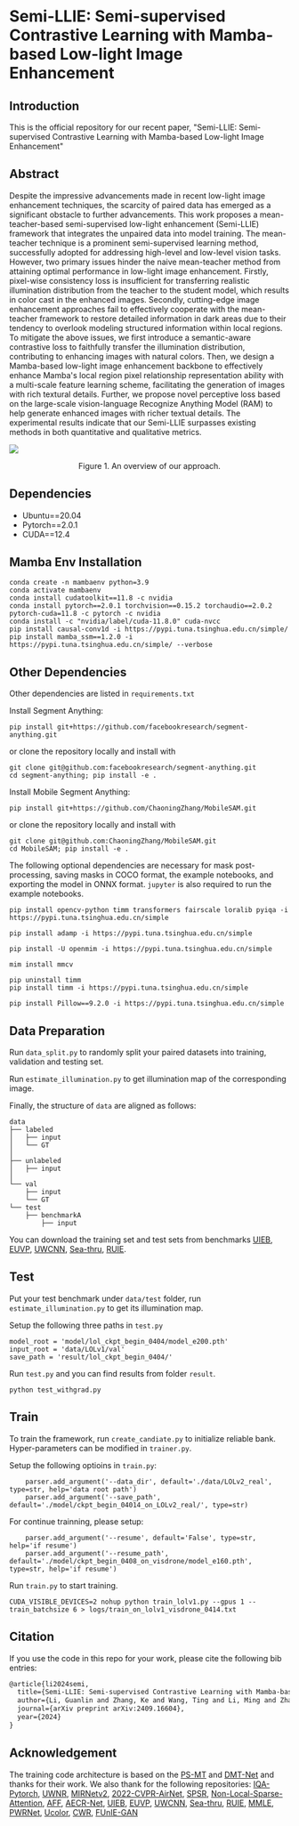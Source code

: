 # Semi-LLIE: Semi-supervised Contrastive Learning with Mamba-based Low-light Image Enhancement

## Introduction
This is the official repository for our recent paper, "Semi-LLIE: Semi-supervised Contrastive Learning with Mamba-based Low-light Image Enhancement"

## Abstract
Despite the impressive advancements made in recent low-light image enhancement techniques, the scarcity of paired data has emerged as a significant obstacle to further advancements. This work proposes a mean-teacher-based semi-supervised low-light enhancement (Semi-LLIE) framework that integrates the unpaired data into model training. The mean-teacher technique is a prominent semi-supervised learning method, successfully adopted for addressing high-level and low-level vision tasks. However, two primary issues hinder the naive mean-teacher method from attaining optimal performance in low-light image enhancement. Firstly,  pixel-wise consistency loss is insufficient for transferring realistic illumination distribution from the teacher to the student model, which results in color cast in the enhanced images. Secondly, cutting-edge image enhancement approaches fail to effectively cooperate with the mean-teacher framework to restore detailed information in dark areas due to their tendency to overlook modeling structured information within local regions. To mitigate the above issues, we first introduce a semantic-aware contrastive loss to faithfully transfer the illumination distribution, contributing to enhancing images with natural colors. 
Then, we design a Mamba-based low-light image enhancement backbone to effectively enhance Mamba's local region pixel relationship representation ability with a multi-scale feature learning scheme, facilitating the generation of images with rich textural details. 
Further, we propose novel perceptive loss based on the large-scale vision-language Recognize Anything Model (RAM) to help generate enhanced images with richer textual details.
The experimental results indicate that our Semi-LLIE surpasses existing methods in both quantitative and qualitative metrics.

<img src='overview.png'>

<p align="center">Figure 1. An overview of our approach.</p>

## Dependencies

- Ubuntu==20.04
- Pytorch==2.0.1
- CUDA==12.4

## Mamba Env Installation
```
conda create -n mambaenv python=3.9
conda activate mambaenv
conda install cudatoolkit==11.8 -c nvidia
conda install pytorch==2.0.1 torchvision==0.15.2 torchaudio==2.0.2 pytorch-cuda=11.8 -c pytorch -c nvidia
conda install -c "nvidia/label/cuda-11.8.0" cuda-nvcc
pip install causal-conv1d -i https://pypi.tuna.tsinghua.edu.cn/simple/
pip install mamba_ssm==1.2.0 -i https://pypi.tuna.tsinghua.edu.cn/simple/ --verbose
```

## Other Dependencies

Other dependencies are listed in `requirements.txt`

Install Segment Anything:

```
pip install git+https://github.com/facebookresearch/segment-anything.git
```

or clone the repository locally and install with

```
git clone git@github.com:facebookresearch/segment-anything.git
cd segment-anything; pip install -e .
```

Install Mobile Segment Anything:

```
pip install git+https://github.com/ChaoningZhang/MobileSAM.git
```

or clone the repository locally and install with

```
git clone git@github.com:ChaoningZhang/MobileSAM.git
cd MobileSAM; pip install -e .
```

The following optional dependencies are necessary for mask post-processing, saving masks in COCO format, the example notebooks, and exporting the model in ONNX format. `jupyter` is also required to run the example notebooks.

```
pip install opencv-python timm transformers fairscale loralib pyiqa -i https://pypi.tuna.tsinghua.edu.cn/simple
```

```
pip install adamp -i https://pypi.tuna.tsinghua.edu.cn/simple
```

```
pip install -U openmim -i https://pypi.tuna.tsinghua.edu.cn/simple

mim install mmcv
```
```
pip uninstall timm
pip install timm -i https://pypi.tuna.tsinghua.edu.cn/simple
```

```
pip install Pillow==9.2.0 -i https://pypi.tuna.tsinghua.edu.cn/simple
```

## Data Preparation

Run `data_split.py` to randomly split your paired datasets into training, validation and testing set.

Run `estimate_illumination.py` to get illumination map of the corresponding image.

Finally, the structure of  `data`  are aligned as follows:

```
data
├── labeled
│   ├── input
│   └── GT
│   
├── unlabeled
│   ├── input
│
└── val
    ├── input
    └── GT
└── test
    ├── benchmarkA
        ├── input
```

You can download the training set and test sets from benchmarks [UIEB](https://li-chongyi.github.io/proj_benchmark.html), [EUVP](https://irvlab.cs.umn.edu/resources/euvp-dataset), [UWCNN](https://li-chongyi.github.io/proj_underwater_image_synthesis.html), [Sea-thru](http://csms.haifa.ac.il/profiles/tTreibitz/datasets/sea_thru/index.html), [RUIE](https://github.com/dlut-dimt/Realworld-Underwater-Image-Enhancement-RUIE-Benchmark). 

## Test

Put your test benchmark under `data/test` folder, run `estimate_illumination.py` to get its illumination map.

Setup the following three paths in `test.py`

```
model_root = 'model/lol_ckpt_begin_0404/model_e200.pth'
input_root = 'data/LOLv1/val'
save_path = 'result/lol_ckpt_begin_0404/'
```

Run `test.py` and you can find results from folder `result`.

```
python test_withgrad.py
```

## Train

To train the framework, run `create_candiate.py` to initialize reliable bank. Hyper-parameters can be modified in `trainer.py`.

Setup the following optioins in `train.py`: 
```
    parser.add_argument('--data_dir', default='./data/LOLv2_real', type=str, help='data root path')
    parser.add_argument('--save_path', default='./model/ckpt_begin_04014_on_LOLv2_real/', type=str)
```

For continue trainning, please setup:
```
    parser.add_argument('--resume', default='False', type=str, help='if resume')
    parser.add_argument('--resume_path', default='./model/ckpt_begin_0408_on_visdrone/model_e160.pth', type=str, help='if resume')
```
Run `train.py` to start training.

```
CUDA_VISIBLE_DEVICES=2 nohup python train_lolv1.py --gpus 1 --train_batchsize 6 > logs/train_on_lolv1_visdrone_0414.txt
```

## Citation
If you use the code in this repo for your work, please cite the following bib entries:

```latex
@article{li2024semi,
  title={Semi-LLIE: Semi-supervised Contrastive Learning with Mamba-based Low-light Image Enhancement},
  author={Li, Guanlin and Zhang, Ke and Wang, Ting and Li, Ming and Zhao, Bin and Li, Xuelong},
  journal={arXiv preprint arXiv:2409.16604},
  year={2024}
}
```

## Acknowledgement
The training code architecture is based on the [PS-MT](https://github.com/yyliu01/PS-MT) and [DMT-Net](https://github.com/liuye123321/DMT-Net) and thanks for their work.
We also thank for the following repositories: [IQA-Pytorch](https://github.com/chaofengc/IQA-PyTorch), [UWNR](https://github.com/ephemeral182/uwnr), [MIRNetv2](https://github.com/swz30/MIRNetv2/blob/main/basicsr/models/archs/mirnet_v2_arch.py), [2022-CVPR-AirNet](https://github.com/XLearning-SCU/2022-CVPR-AirNet/blob/main/net/DGRN.py), [SPSR](https://github.com/Maclory/SPSR), [Non-Local-Sparse-Attention](https://github.com/HarukiYqM/Non-Local-Sparse-Attention/blob/main/src/model/attention.py), [AFF](https://github.com/YimianDai/open-aff/blob/master/model/fusion.py), [AECR-Net](https://github.com/GlassyWu/AECR-Net/blob/main/models/CR.py), [UIEB](https://li-chongyi.github.io/proj_benchmark.html), [EUVP](https://irvlab.cs.umn.edu/resources/euvp-dataset), [UWCNN](https://li-chongyi.github.io/proj_underwater_image_synthesis.html), [Sea-thru](http://csms.haifa.ac.il/profiles/tTreibitz/datasets/sea_thru/index.html), [RUIE](https://github.com/dlut-dimt/Realworld-Underwater-Image-Enhancement-RUIE-Benchmark), [MMLE](https://github.com/Li-Chongyi/MMLE_code), [PWRNet](https://github.com/huofushuo/PRWNet), [Ucolor](https://github.com/Li-Chongyi/Ucolor), [CWR](https://github.com/JunlinHan/CWR), [FUnIE-GAN](https://github.com/xahidbuffon/FUnIE-GAN)

